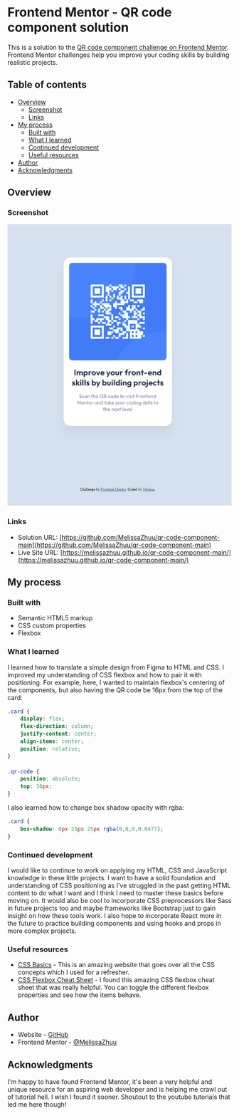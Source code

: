 # Frontend Mentor - QR code component solution

This is a solution to the [QR code component challenge on Frontend Mentor](https://www.frontendmentor.io/challenges/qr-code-component-iux_sIO_H). Frontend Mentor challenges help you improve your coding skills by building realistic projects. 

## Table of contents

- [Overview](#overview)
  - [Screenshot](#screenshot)
  - [Links](#links)
- [My process](#my-process)
  - [Built with](#built-with)
  - [What I learned](#what-i-learned)
  - [Continued development](#continued-development)
  - [Useful resources](#useful-resources)
- [Author](#author)
- [Acknowledgments](#acknowledgments)

## Overview

### Screenshot

![](./images/frontendmentor-qr-code-screenshot.png)

### Links

- Solution URL: [https://github.com/MelissaZhuu/qr-code-component-main](https://github.com/MelissaZhuu/qr-code-component-main)
- Live Site URL: [https://melissazhuu.github.io/qr-code-component-main/](https://melissazhuu.github.io/qr-code-component-main/)

## My process

### Built with

- Semantic HTML5 markup
- CSS custom properties
- Flexbox

### What I learned

I learned how to translate a simple design from Figma to HTML and CSS. I improved my understanding of CSS flexbox and how to pair it with positioning. For example, here, I wanted to maintain flexbox's centering of the components, but also having the QR code be 16px from the top of the card:

```css
.card {
    display: flex;
    flex-direction: column;
    justify-content: center;
    align-items: center;
    position: relative;
}

.qr-code {
    position: absolute;
    top: 16px;
}
```

I also learned how to change box shadow opacity with rgba:

```css
.card {
    box-shadow: 0px 25px 25px rgba(0,0,0,0.0477);
}
```

### Continued development

I would like to continue to work on applying my HTML, CSS and JavaScript knowledge in these little projects. I want to have a solid foundation and understanding of CSS positioning as I've struggled in the past getting HTML content to do what I want and I think I need to master these basics before moving on. It would also be cool to incorporate CSS preprocessors like Sass in future projects too and maybe frameworks like Bootstrap just to gain insight on how these tools work. I also hope to incorporate React more in the future to practice building components and using hooks and props in more complex projects.

### Useful resources

- [CSS Basics](https://web.dev/learn/css) - This is an amazing website that goes over all the CSS concepts which I used for a refresher.
- [CSS Flexbox Cheat Sheet](https://yoksel.github.io/flex-cheatsheet/#section-display) - I found this amazing CSS flexbox cheat sheet that was really helpful. You can toggle the different flexbox properties and see how the items behave.

## Author

- Website - [GitHub](https://github.com/MelissaZhuu)
- Frontend Mentor - [@MelissaZhuu](https://www.frontendmentor.io/profile/MelissaZhuu)

## Acknowledgments

I'm happy to have found Frontend Mentor, it's been a very helpful and unique resource for an aspiring web developer and is helping me crawl out of tutorial hell. I wish I found it sooner. Shoutout to the youtube tutorials that led me here though! 
